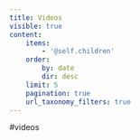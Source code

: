 ```yaml
---
title: Videos
visible: true
content:
    items:
        - '@self.children'
    order:
        by: date
        dir: desc
    limit: 5
    pagination: true
    url_taxonomy_filters: true
---
```


#videos